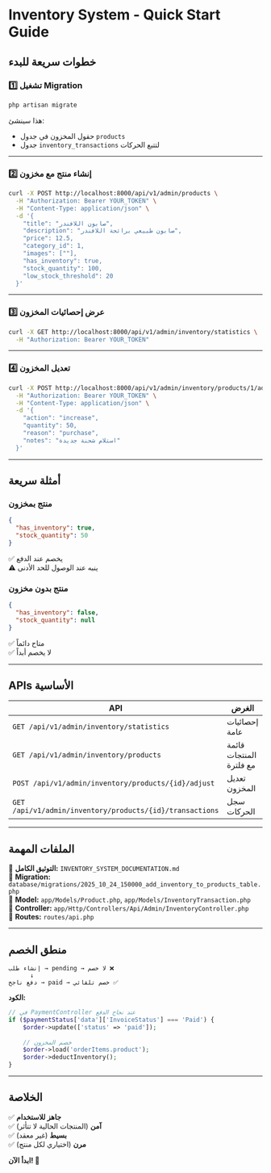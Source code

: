 # Inventory System - Quick Start Guide

## خطوات سريعة للبدء

### 1️⃣ تشغيل Migration
```bash
php artisan migrate
```

هذا سينشئ:
- حقول المخزون في جدول `products`
- جدول `inventory_transactions` لتتبع الحركات

---

### 2️⃣ إنشاء منتج مع مخزون

```bash
curl -X POST http://localhost:8000/api/v1/admin/products \
  -H "Authorization: Bearer YOUR_TOKEN" \
  -H "Content-Type: application/json" \
  -d '{
    "title": "صابون اللافندر",
    "description": "صابون طبيعي برائحة اللافندر",
    "price": 12.5,
    "category_id": 1,
    "images": [""],
    "has_inventory": true,
    "stock_quantity": 100,
    "low_stock_threshold": 20
  }'
```

---

### 3️⃣ عرض إحصائيات المخزون

```bash
curl -X GET http://localhost:8000/api/v1/admin/inventory/statistics \
  -H "Authorization: Bearer YOUR_TOKEN"
```

---

### 4️⃣ تعديل المخزون

```bash
curl -X POST http://localhost:8000/api/v1/admin/inventory/products/1/adjust \
  -H "Authorization: Bearer YOUR_TOKEN" \
  -H "Content-Type: application/json" \
  -d '{
    "action": "increase",
    "quantity": 50,
    "reason": "purchase",
    "notes": "استلام شحنة جديدة"
  }'
```

---

## أمثلة سريعة

### منتج بمخزون
```json
{
  "has_inventory": true,
  "stock_quantity": 50
}
```
✅ يخصم عند الدفع  
⚠️ ينبه عند الوصول للحد الأدنى

### منتج بدون مخزون
```json
{
  "has_inventory": false,
  "stock_quantity": null
}
```
✅ متاح دائماً  
✅ لا يخصم أبداً

---

## APIs الأساسية

| API | الغرض |
|-----|-------|
| `GET /api/v1/admin/inventory/statistics` | إحصائيات عامة |
| `GET /api/v1/admin/inventory/products` | قائمة المنتجات مع فلترة |
| `POST /api/v1/admin/inventory/products/{id}/adjust` | تعديل المخزون |
| `GET /api/v1/admin/inventory/products/{id}/transactions` | سجل الحركات |

---

## الملفات المهمة

📄 **التوثيق الكامل:** `INVENTORY_SYSTEM_DOCUMENTATION.md`  
📄 **Migration:** `database/migrations/2025_10_24_150000_add_inventory_to_products_table.php`  
📄 **Model:** `app/Models/Product.php`, `app/Models/InventoryTransaction.php`  
📄 **Controller:** `app/Http/Controllers/Api/Admin/InventoryController.php`  
📄 **Routes:** `routes/api.php`

---

## منطق الخصم

```
إنشاء طلب → pending → لا خصم ❌
      ↓
دفع ناجح → paid → خصم تلقائي ✅
```

**الكود:**
```php
// في PaymentController عند نجاح الدفع
if ($paymentStatus['data']['InvoiceStatus'] === 'Paid') {
    $order->update(['status' => 'paid']);
    
    // خصم المخزون
    $order->load('orderItems.product');
    $order->deductInventory();
}
```

---

## الخلاصة

✅ **جاهز للاستخدام**  
✅ **آمن** (المنتجات الحالية لا تتأثر)  
✅ **بسيط** (غير معقد)  
✅ **مرن** (اختياري لكل منتج)

**ابدأ الآن! 🚀**

